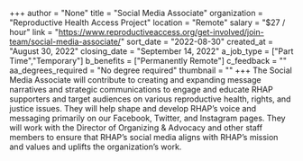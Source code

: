 +++
author = "None"
title = "Social Media Associate"
organization = "Reproductive Health Access Project"
location = "Remote"
salary = "$27 / hour"
link = "https://www.reproductiveaccess.org/get-involved/join-team/social-media-associate/"
sort_date = "2022-08-30"
created_at = "August 30, 2022"
closing_date = "September 14, 2022"
a_job_type = ["Part Time","Temporary"]
b_benefits = ["Permanently Remote"]
c_feedback = ""
aa_degrees_required = "No degree required"
thumbnail = ""
+++
The Social Media Associate will contribute to creating and expanding message narratives and strategic communications to engage and educate RHAP supporters and target audiences on various reproductive health, rights, and justice issues. They will help shape and develop RHAP’s voice and messaging primarily on our Facebook, Twitter, and Instagram pages. They will work with the Director of Organizing & Advocacy and other staff members to ensure that RHAP’s social media aligns with RHAP’s mission and values and uplifts the organization’s work.